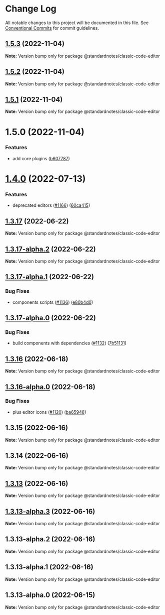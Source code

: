 # Change Log

All notable changes to this project will be documented in this file.
See [Conventional Commits](https://conventionalcommits.org) for commit guidelines.

## [1.5.3](https://github.com/standardnotes/plugins/compare/@standardnotes/classic-code-editor@1.5.2...@standardnotes/classic-code-editor@1.5.3) (2022-11-04)

**Note:** Version bump only for package @standardnotes/classic-code-editor

## [1.5.2](https://github.com/standardnotes/plugins/compare/@standardnotes/classic-code-editor@1.5.1...@standardnotes/classic-code-editor@1.5.2) (2022-11-04)

**Note:** Version bump only for package @standardnotes/classic-code-editor

## [1.5.1](https://github.com/standardnotes/plugins/compare/@standardnotes/classic-code-editor@1.5.0...@standardnotes/classic-code-editor@1.5.1) (2022-11-04)

**Note:** Version bump only for package @standardnotes/classic-code-editor

# 1.5.0 (2022-11-04)

### Features

* add core plugins ([b607787](https://github.com/standardnotes/plugins/commit/b60778762306f5647cb715102eab23083b266718))

# [1.4.0](https://github.com/standardnotes/app/compare/@standardnotes/classic-code-editor@1.3.17...@standardnotes/classic-code-editor@1.4.0) (2022-07-13)

### Features

* deprecated editors ([#1166](https://github.com/standardnotes/app/issues/1166)) ([60ca415](https://github.com/standardnotes/app/commit/60ca4150446f9a14bb6a31416686c6d07a7d0cd9))

## [1.3.17](https://github.com/standardnotes/app/compare/@standardnotes/classic-code-editor@1.3.17-alpha.2...@standardnotes/classic-code-editor@1.3.17) (2022-06-22)

**Note:** Version bump only for package @standardnotes/classic-code-editor

## [1.3.17-alpha.2](https://github.com/standardnotes/app/compare/@standardnotes/classic-code-editor@1.3.17-alpha.1...@standardnotes/classic-code-editor@1.3.17-alpha.2) (2022-06-22)

**Note:** Version bump only for package @standardnotes/classic-code-editor

## [1.3.17-alpha.1](https://github.com/standardnotes/app/compare/@standardnotes/classic-code-editor@1.3.17-alpha.0...@standardnotes/classic-code-editor@1.3.17-alpha.1) (2022-06-22)

### Bug Fixes

* components scripts ([#1136](https://github.com/standardnotes/app/issues/1136)) ([e80b4d0](https://github.com/standardnotes/app/commit/e80b4d0ffad495c758b593c30e1c4c754dda9b7e))

## [1.3.17-alpha.0](https://github.com/standardnotes/app/compare/@standardnotes/classic-code-editor@1.3.16...@standardnotes/classic-code-editor@1.3.17-alpha.0) (2022-06-22)

### Bug Fixes

* build components with dependencies ([#1132](https://github.com/standardnotes/app/issues/1132)) ([7b51131](https://github.com/standardnotes/app/commit/7b51131082567e06167664f6f0e69bf37cee6fb3))

## [1.3.16](https://github.com/standardnotes/app/compare/@standardnotes/classic-code-editor@1.3.16-alpha.0...@standardnotes/classic-code-editor@1.3.16) (2022-06-18)

**Note:** Version bump only for package @standardnotes/classic-code-editor

## [1.3.16-alpha.0](https://github.com/standardnotes/app/compare/@standardnotes/classic-code-editor@1.3.15...@standardnotes/classic-code-editor@1.3.16-alpha.0) (2022-06-18)

### Bug Fixes

* plus editor icons ([#1120](https://github.com/standardnotes/app/issues/1120)) ([ba65948](https://github.com/standardnotes/app/commit/ba65948364a3fca7bfa5005c56802102c73ccd99))

## 1.3.15 (2022-06-16)

**Note:** Version bump only for package @standardnotes/classic-code-editor

## 1.3.14 (2022-06-16)

**Note:** Version bump only for package @standardnotes/classic-code-editor

## [1.3.13](https://github.com/standardnotes/app/compare/@standardnotes/classic-code-editor@1.3.13-alpha.3...@standardnotes/classic-code-editor@1.3.13) (2022-06-16)

**Note:** Version bump only for package @standardnotes/classic-code-editor

## [1.3.13-alpha.3](https://github.com/standardnotes/app/compare/@standardnotes/classic-code-editor@1.3.13-alpha.2...@standardnotes/classic-code-editor@1.3.13-alpha.3) (2022-06-16)

**Note:** Version bump only for package @standardnotes/classic-code-editor

## 1.3.13-alpha.2 (2022-06-16)

**Note:** Version bump only for package @standardnotes/classic-code-editor

## 1.3.13-alpha.1 (2022-06-16)

**Note:** Version bump only for package @standardnotes/classic-code-editor

## 1.3.13-alpha.0 (2022-06-15)

**Note:** Version bump only for package @standardnotes/classic-code-editor
